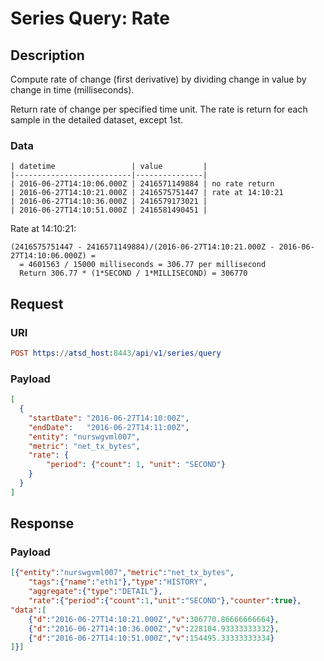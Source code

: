 # Series Query: Rate

## Description

Compute rate of change (first derivative) by dividing change in value by change in time (milliseconds). 

Return rate of change per specified time unit. The rate is return for each sample in the detailed dataset, except 1st.

### Data

```ls
| datetime                 | value         | 
|--------------------------|---------------| 
| 2016-06-27T14:10:06.000Z | 2416571149884 | no rate return
| 2016-06-27T14:10:21.000Z | 2416575751447 | rate at 14:10:21
| 2016-06-27T14:10:36.000Z | 2416579173021 |    
| 2016-06-27T14:10:51.000Z | 2416581490451 | 
```

Rate at 14:10:21: 

```ls
(2416575751447 - 2416571149884)/(2016-06-27T14:10:21.000Z - 2016-06-27T14:10:06.000Z) =
  = 4601563 / 15000 milliseconds = 306.77 per millisecond
  Return 306.77 * (1*SECOND / 1*MILLISECOND) = 306770
```

## Request

### URI

```elm
POST https://atsd_host:8443/api/v1/series/query
```

### Payload

```json
[
  {
    "startDate": "2016-06-27T14:10:00Z",
    "endDate":   "2016-06-27T14:11:00Z",
    "entity": "nurswgvml007",
    "metric": "net_tx_bytes",
    "rate": {
        "period": {"count": 1, "unit": "SECOND"}
    }      
  }
]
```

## Response

### Payload

```json
[{"entity":"nurswgvml007","metric":"net_tx_bytes",
	"tags":{"name":"eth1"},"type":"HISTORY",
	"aggregate":{"type":"DETAIL"},
	"rate":{"period":{"count":1,"unit":"SECOND"},"counter":true},
"data":[
	{"d":"2016-06-27T14:10:21.000Z","v":306770.86666666664},
	{"d":"2016-06-27T14:10:36.000Z","v":228104.93333333332},
	{"d":"2016-06-27T14:10:51.000Z","v":154495.33333333334}
]}]
```


